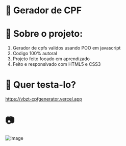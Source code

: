 # 🔨 Gerador de CPF
# 📌 Sobre o projeto:
1. Gerador de cpfs validos usando POO em javascript
2. Codigo 100% autoral
3. Projeto feito focado em aprendizado
4. Feito e responsivado com HTML5 e CSS3
# 📑 Quer testa-lo?
https://vbzt-cpfgenerator.vercel.app

# 📷 

![image](https://github.com/vbzt/CpfGenerator/assets/124489579/308338ac-ba47-4f57-bd4f-172200683ca4)


